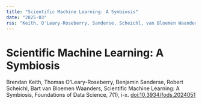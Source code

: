 ```yaml
---
title: "Scientific Machine Learning: A Symbiosis"
date: "2025-03"
rss: "Keith, O'Leary-Roseberry, Sanderse, Scheichl, van Bloemen Waanders, Scientific Machine Learning: A Symbiosis"
---
```


# Scientific Machine Learning: A Symbiosis

Brendan Keith, Thomas O'Leary-Roseberry, Benjamin Sanderse, Robert Scheichl, Bart van Bloemen Waanders, Scientific Machine Learning: A Symbiosis, Foundations of Data Science, 7(1), i-x. [doi:10.3934/fods.2024051](https://doi.org/10.3934/fods.2024051)


